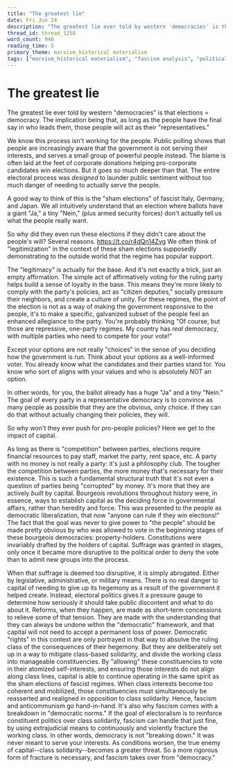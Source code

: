 ```yaml
---
title: "The greatest lie"
date: Fri Jun 24
description: "The greatest lie ever told by western 'democracies' is that elections = democracy."
thread_id: thread_1258
word_count: 940
reading_time: 5
primary_theme: marxism_historical materialism
tags: ["marxism_historical materialism", "fascism analysis", "political economy", "cultural criticism", "covid_public health politics", "organizational theory"]
---
```


# The greatest lie

The greatest lie ever told by western "democracies" is that elections = democracy. The implication being that, as long as the people have the final say in who leads them, those people will act as their "representatives."

We know this process isn't working for the people. Public polling shows that people are increasingly aware that the government is not serving their interests, and serves a small group of powerful people instead. The blame is often laid at the feet of corporate donations helping pro-corporate candidates win elections. But it goes so much deeper than that. The entire electoral process was *designed* to launder public sentiment without too much danger of needing to actually serve the people.

A good way to think of this is the "sham elections" of fascist Italy, Germany, and Japan. We all intuitively understand that an election where ballots have a giant "Ja," a tiny "Nein," (plus armed security forces) don't actually tell us what the people really want.

So why did they even run these elections if they didn't care about the people's will? Several reasons. https://t.co/r4dQn14Zvg We often think of "legitimization" in the context of these sham elections supposedly demonstrating to the outside world that the regime has popular support.

The "legitimacy" is actually for the base. And it's not exactly a trick, just an empty affirmation. The simple act of affirmatively voting for the ruling party helps build a sense of loyalty in the base. This means they're more likely to comply with the party's policies, act as "citizen deputies," socially pressure their neighbors, and create a culture of unity. For these regimes, the point of the election is not as a way of making the government responsive to the people, it's to make a specific, galvanized subset of the people feel an enhanced allegiance to the party. You're probably thinking "Of course, but those are repressive, one-party regimes. My country has *real* democracy, with multiple parties who need to compete for your vote!"

Except your options are not really "choices" in the sense of you deciding how the government is run. Think about your options as a well-informed voter. You already know what the candidates and their parties stand for. You know who sort of aligns with your values and who is absolutely NOT an option.

In other words, for you, the ballot already has a huge "Ja" and a tiny "Nein." The goal of every party in a representative democracy is to convince as many people as possible that they are the obvious, only choice. If they can do that without actually changing their policies, they will.

So why won't they ever push for pro-people policies? Here we get to the impact of capital.

As long as there is "competition" between parties, elections require financial resources to pay staff, market the party, rent space, etc. A party with no money is not really a party: it's just a philosophy club. The tougher the competition between parties, the more money that's necessary for their existence. This is such a fundamental structural truth that it's not even a question of parties being "corrupted" by money. It's more that they are actively *built* by capital. Bourgeois revolutions throughout history were, in essence, ways to establish capital as the deciding force in governmental affairs, rather than heredity and force. This was presented to the people as democratic liberalization, that now "anyone can rule if they win elections!" The fact that the goal was never to give power to "the people" should be made pretty obvious by who was allowed to vote in the beginning stages of these bourgeois democracies: property-holders. Constitutions were invariably drafted by the holders of capital. Suffrage was granted in stages, only once it became more disruptive to the political order to deny the vote than to admit new groups into the process.

When that suffrage is deemed too disruptive, it is simply abrogated. Either by legislative, administrative, or military means. There is no real danger to capital of needing to give up its hegemony as a result of the government it helped create. Instead, electoral politics gives it a pressure gauge to determine how seriously it should take public discontent and what to do about it. Reforms, when they happen, are made as short-term concessions to relieve some of that tension. They are made with the understanding that they can always be undone within the "democratic" framework, and that capital will not need to accept a permanent loss of power. Democratic "rights" in this context are only portrayed in that way to absolve the ruling class of the consequences of their hegemony. But they are deliberately set up in a way to mitigate class-based solidarity, and divide the working class into manageable constituencies. By "allowing" these constituencies to vote in their atomized self-interests, and ensuring those interests do not align along class lines, capital is able to continue operating in the same spirit as the sham elections of fascist regimes. When class interests become too coherent and mobilized, those constituencies must simultaneously be reasserted and realigned in opposition to class solidarity. Hence, fascism and anticommunism go hand-in-hand. It's also why fascism comes with a breakdown in "democratic norms." If the goal of electoralism is to reinforce constituent politics over class solidarity, fascism can handle that just fine, by using extrajudicial means to continuously and violently fracture the working class. In other words, democracy is not "breaking down." It was never meant to serve your interests. As conditions worsen, the true enemy of capital--class solidarity--becomes a greater threat. So a more rigorous form of fracture is necessary, and fascism takes over from "democracy."